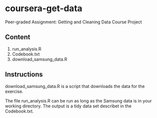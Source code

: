 # coursera-get-data
Peer-graded Assignment: Getting and Cleaning Data Course Project

## Content
1. run_analysis.R
2. Codebook.txt
3. download_samsung_data.R

## Instructions
download_samsung_data.R is a script that downloads the data for the exercise.

The file run_analysis.R can be run as long as the Samsung data is in your working directory. The output is a tidy data set describet in the Codebook.txt.
